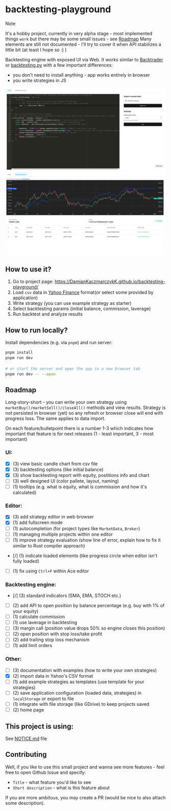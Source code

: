 # backtesting-playground

> [!NOTE]
> It's a hobby project, currently in very alpha stage - most implemented things `work` but there may be some small issues - see [Roadmap](#Roadmap)
> Many elements are still not documented - I'll try to cover it when API stabilizes a little bit (at least I hope so :) )

Backtesting engine with exposed UI via Web. It works similar to [Backtrader](https://github.com/mementum/backtrader) or [backtesting.py](https://github.com/kernc/backtesting.py) with a few important differences:
- you don't need to install anything - app works entirely in browser
- you write strategies in JS

![Preview 1](./docs/img/screenshot_1.png)
![Preview 2](./docs/img/screenshot_2.png)

## How to use it?

1. Go to project page: https://DamianKaczmarczykK.github.io/backtesting-playground/
2. Load `csv` data in [Yahoo Finance](https://finance.yahoo.com/quote/BTC-USD/history/) format(or select some provided by application)
3. Write strategy (you can use example strategy as starter)
4. Select backtesting params (initial balance, commission, laverage)
5. Run backtest and analyze results 

## How to run locally?

Install dependencies (e.g. via `pnpm`) and run server:

```bash
pnpm install
pnpm run dev

# or start the server and open the app in a new browser tab
pnpm run dev -- --open
```

## Roadmap

Long-story-short - you can write your own strategy using `marketBuy()/marketSell()/closeAll()` methods and view results. Strategy is not persisted in browser (yet) so any refresh or browser close will end with progress loss. The same applies to data import.

On each feature/bulletpoint there is a number 1-3 which indicates how important that feature is for next releases (1 - least important, 3 - most important)

### UI:

- [x] (3) view basic candle chart from csv file
- [x] (3) backtesting options (like initial balance)
- [x] (3) show backtesting report with equity, postitions info and chart
- [ ] (3) well designed UI (color pallete, layout, naming)
- [ ] (1) tooltips (e.g. what is equity, what is commission and how it's calculated)

### Editor:

- [x] (3) add strategy editor in web browser
- [x] (1) add fullscreen mode
- [ ] (1) autocompletion (for project types like `MarketData`, `Broker`)
- [ ] (1) managing multiple projects within one editor
- [ ] (1) improve strategy evaluation (show line of error, explain how to fix it similar to Rust compiler approach)
- [/] (1) indicate loaded elements (like progress circle when editor isn't fully loaded)
- [ ] (1) fix using `Ctrl+F` within Ace editor

### Backtesting engine:

- [/] (3) standard indicators (SMA, EMA, STOCH etc.)
- [ ] (2) add API to open position by balance percentage (e.g. buy with 1% of your equity)
- [ ] (1) calculate commission
- [ ] (1) use laverage in backtesting
- [ ] (3) margin call (position value drops 50% so engine closes this position)
- [ ] (2) open position with stop loss/take profit 
- [ ] (2) add trailing stop loss mechanism
- [ ] (1) add limit orders

### Other:

- [ ] (3) documentation with examples (how to write your own strategies)
- [x] (2) import data in Yahoo's CSV format
- [ ] (1) add example strategies as templates (use template for your strategies)
- [ ] (2) save application configuration (loaded data, strategies) in `localStorage` or export to file
- [ ] (1) integrate with file storage (like GDrive) to keep projects saved
- [ ] (2) home page

## This project is using:

See [NOTICE.md](./NOTICE.md) file

## Contributing

Well, if you like to use this small project and wanna see more features - feel free to open Github Issue and specify:
- `Title` - what feature you'd like to see
- `Short description` - what is this feature about

If you are more ambitous, you may create a PR (would be nice to also attach some description).
